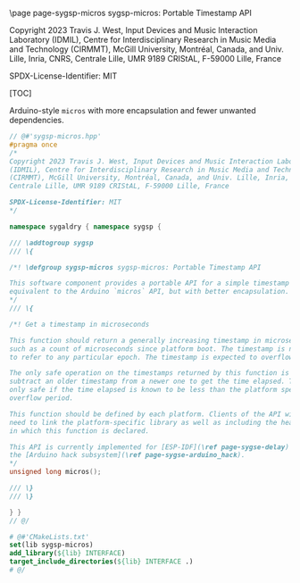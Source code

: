 \page page-sygsp-micros sygsp-micros: Portable Timestamp API

Copyright 2023 Travis J. West, Input Devices and Music Interaction Laboratory
(IDMIL), Centre for Interdisciplinary Research in Music Media and Technology
(CIRMMT), McGill University, Montréal, Canada, and Univ. Lille, Inria, CNRS,
Centrale Lille, UMR 9189 CRIStAL, F-59000 Lille, France

SPDX-License-Identifier: MIT

[TOC]

Arduino-style `micros` with more encapsulation and fewer unwanted dependencies.

```cpp
// @#'sygsp-micros.hpp'
#pragma once
/*
Copyright 2023 Travis J. West, Input Devices and Music Interaction Laboratory
(IDMIL), Centre for Interdisciplinary Research in Music Media and Technology
(CIRMMT), McGill University, Montréal, Canada, and Univ. Lille, Inria, CNRS,
Centrale Lille, UMR 9189 CRIStAL, F-59000 Lille, France

SPDX-License-Identifier: MIT
*/

namespace sygaldry { namespace sygsp {

/// \addtogroup sygsp
/// \{

/*! \defgroup sygsp-micros sygsp-micros: Portable Timestamp API

This software component provides a portable API for a simple timestamp function,
equivalent to the Arduino `micros` API, but with better encapsulation.
*/
/// \{

/*! Get a timestamp in microseconds

This function should return a generally increasing timestamp in microseconds,
such as a count of microseconds since platform boot. The timestamp is not required
to refer to any particular epoch. The timestamp is expected to overflow periodically.

The only safe operation on the timestamps returned by this function is to
subtract an older timestamp from a newer one to get the time elapsed. This is
only safe if the time elapsed is known to be less than the platform specific
overflow period.

This function should be defined by each platform. Clients of the API will
need to link the platform-specific library as well as including the header
in which this function is declared.

This API is currently implemented for [ESP-IDF](\ref page-sygse-delay) via
the [Arduino hack subsystem](\ref page-sygse-arduino_hack).
*/
unsigned long micros();

/// \}
/// \}

} }
// @/
```

```cmake
# @#'CMakeLists.txt'
set(lib sygsp-micros)
add_library(${lib} INTERFACE)
target_include_directories(${lib} INTERFACE .)
# @/
```

